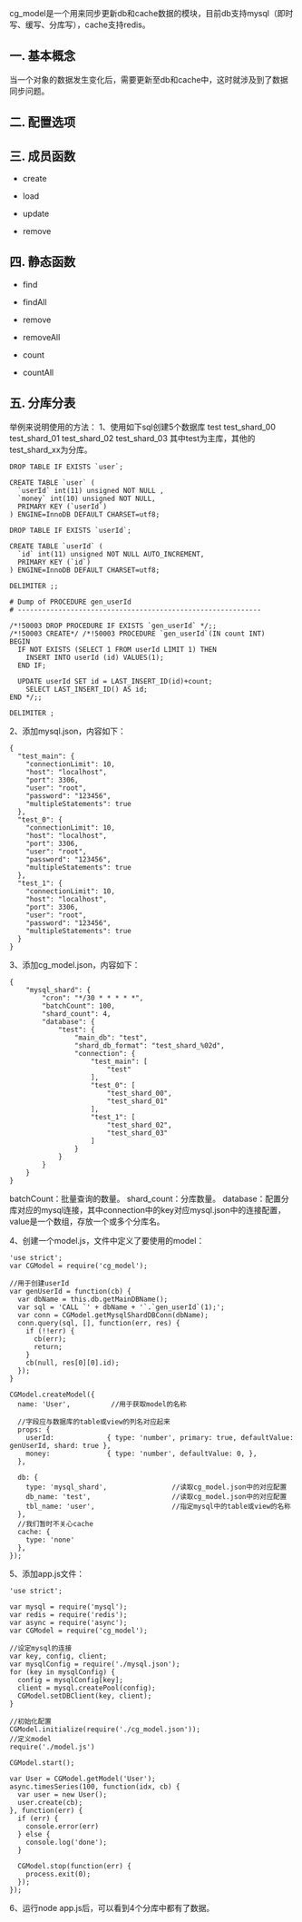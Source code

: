 cg_model是一个用来同步更新db和cache数据的模块，目前db支持mysql（即时写、缓写、分库写），cache支持redis。

## 一. 基本概念

当一个对象的数据发生变化后，需要更新至db和cache中，这时就涉及到了数据同步问题。


## 二. 配置选项

## 三. 成员函数

* create

* load

* update

* remove

## 四. 静态函数 

* find

* findAll

* remove

* removeAll

* count

* countAll

## 五. 分库分表

举例来说明使用的方法：
1、使用如下sql创建5个数据库
test
test_shard_00
test_shard_01
test_shard_02
test_shard_03
其中test为主库，其他的test_shard_xx为分库。

```
DROP TABLE IF EXISTS `user`;

CREATE TABLE `user` (
  `userId` int(11) unsigned NOT NULL ,
  `money` int(10) unsigned NOT NULL,
  PRIMARY KEY (`userId`)
) ENGINE=InnoDB DEFAULT CHARSET=utf8;

DROP TABLE IF EXISTS `userId`;

CREATE TABLE `userId` (
  `id` int(11) unsigned NOT NULL AUTO_INCREMENT,
  PRIMARY KEY (`id`)
) ENGINE=InnoDB DEFAULT CHARSET=utf8;

DELIMITER ;;

# Dump of PROCEDURE gen_userId
# ------------------------------------------------------------

/*!50003 DROP PROCEDURE IF EXISTS `gen_userId` */;;
/*!50003 CREATE*/ /*!50003 PROCEDURE `gen_userId`(IN count INT)
BEGIN
  IF NOT EXISTS (SELECT 1 FROM userId LIMIT 1) THEN
    INSERT INTO userId (id) VALUES(1);
  END IF;

  UPDATE userId SET id = LAST_INSERT_ID(id)+count;
    SELECT LAST_INSERT_ID() AS id;
END */;;

DELIMITER ;
```

2、添加mysql.json，内容如下：
```
{
  "test_main": {
    "connectionLimit": 10,
    "host": "localhost",
    "port": 3306,
    "user": "root",
    "password": "123456",
    "multipleStatements": true
  },
  "test_0": {
    "connectionLimit": 10,
    "host": "localhost",
    "port": 3306,
    "user": "root",
    "password": "123456",
    "multipleStatements": true
  },
  "test_1": {
    "connectionLimit": 10,
    "host": "localhost",
    "port": 3306,
    "user": "root",
    "password": "123456",
    "multipleStatements": true
  }
}
```

3、添加cg_model.json，内容如下：
```
{
    "mysql_shard": {
        "cron": "*/30 * * * * *",
        "batchCount": 100, 
        "shard_count": 4,
        "database": {
            "test": {
                "main_db": "test",
                "shard_db_format": "test_shard_%02d",
                "connection": {
                    "test_main": [
                        "test"
                    ],
                    "test_0": [
                        "test_shard_00",
                        "test_shard_01"
                    ],
                    "test_1": [
                        "test_shard_02",
                        "test_shard_03"
                    ]
                }
            }
        }
    }
}
```
batchCount：批量查询的数量。
shard_count：分库数量。
database：配置分库对应的mysql连接，其中connection中的key对应mysql.json中的连接配置，value是一个数组，存放一个或多个分库名。

4、创建一个model.js，文件中定义了要使用的model：
```
'use strict';
var CGModel = require('cg_model');

//用于创建userId
var genUserId = function(cb) {
  var dbName = this.db.getMainDBName();
  var sql = 'CALL `' + dbName + '`.`gen_userId`(1);';
  var conn = CGModel.getMysqlShardDBConn(dbName);
  conn.query(sql, [], function(err, res) {
    if (!!err) {
      cb(err);
      return;
    }
    cb(null, res[0][0].id);
  });
}

CGModel.createModel({
  name: 'User',          //用于获取model的名称

  //字段应与数据库的table或view的列名对应起来
  props: {
    userId:             { type: 'number', primary: true, defaultValue: genUserId, shard: true },
    money:              { type: 'number', defaultValue: 0, },
  },

  db: {
    type: 'mysql_shard',                //读取cg_model.json中的对应配置
    db_name: 'test',                    //读取cg_model.json中的对应配置
    tbl_name: 'user',                   //指定mysql中的table或view的名称
  },
  //我们暂时不关心cache
  cache: {
    type: 'none' 
  },
});
```

5、添加app.js文件：
```
'use strict';

var mysql = require('mysql');
var redis = require('redis');
var async = require('async');
var CGModel = require('cg_model');

//设定mysql的连接
var key, config, client;
var mysqlConfig = require('./mysql.json');
for (key in mysqlConfig) {
  config = mysqlConfig[key];
  client = mysql.createPool(config);
  CGModel.setDBClient(key, client);
}

//初始化配置
CGModel.initialize(require('./cg_model.json'));
//定义model
require('./model.js')

CGModel.start();

var User = CGModel.getModel('User');
async.timesSeries(100, function(idx, cb) {
  var user = new User();
  user.create(cb);
}, function(err) {
  if (err) {
    console.error(err)
  } else {
    console.log('done');
  }

  CGModel.stop(function(err) {
    process.exit(0);
  });
});
```

6、运行node app.js后，可以看到4个分库中都有了数据。